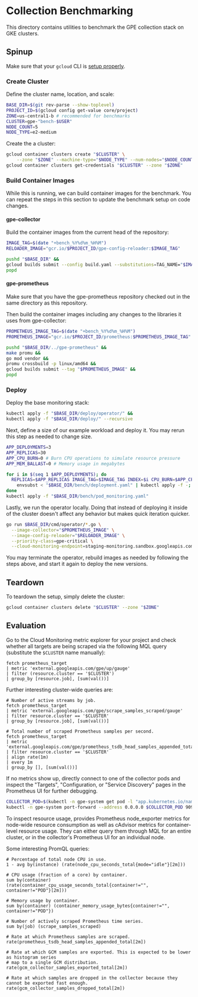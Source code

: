# Collection Benchmarking

This directory contains utilities to benchmark the GPE collection stack on
GKE clusters.

## Spinup

Make sure that your `gcloud` CLI is [setup properly](https://cloud.google.com/sdk/docs/quickstart).

### Create Cluster

Define the cluster name, location, and scale:

```bash
BASE_DIR=$(git rev-parse --show-toplevel)
PROJECT_ID=$(gcloud config get-value core/project)
ZONE=us-central1-b # recommended for benchmarks
CLUSTER=gpe-"bench-$USER"
NODE_COUNT=5
NODE_TYPE=e2-medium
```

Create the a cluster:

```bash
gcloud container clusters create "$CLUSTER" \
    --zone "$ZONE" --machine-type="$NODE_TYPE" --num-nodes="$NODE_COUNT" &&
gcloud container clusters get-credentials "$CLUSTER" --zone "$ZONE"
```

### Build Container Images

While this is running, we can build container images for the benchmark. You can repeat
the steps in this section to update the benchmark setup on code changes.

#### gpe-collector

Build the container images from the current head of the repository:

```bash
IMAGE_TAG=$(date "+bench_%Y%d%m_%H%M")
RELOADER_IMAGE="gcr.io/$PROJECT_ID/gpe-config-reloader:$IMAGE_TAG"

pushd "$BASE_DIR" &&
gcloud builds submit --config build.yaml --substitutions=TAG_NAME="$IMAGE_TAG" &&
popd
```

#### gpe-prometheus

Make sure that you have the gpe-prometheus repository checked out in the same directory
as this repository.

Then build the container images including any changes to the libraries it uses from gpe-collector:

```bash
PROMETHEUS_IMAGE_TAG=$(date "+bench_%Y%d%m_%H%M")
PROMETHEUS_IMAGE="gcr.io/$PROJECT_ID/prometheus:$PROMETHEUS_IMAGE_TAG"

pushd "$BASE_DIR/../gpe-prometheus" &&
make promu &&
go mod vendor &&
promu crossbuild -p linux/amd64 &&
gcloud builds submit --tag "$PROMETHEUS_IMAGE" &&
popd
```

### Deploy

Deploy the base monitoring stack:

```bash
kubectl apply -f "$BASE_DIR/deploy/operator/" &&
kubectl apply -f "$BASE_DIR/deploy/" --recursive
```

Next, define a size of our example workload and deploy it. You may rerun this step
as needed to change size.

```bash
APP_DEPLOYMENTS=3
APP_REPLICAS=30
APP_CPU_BURN=0 # Burn CPU operations to simulate resource pressure
APP_MEM_BALLAST=0 # Memory usage in megabytes

for i in $(seq 1 $APP_DEPLOYMENTS); do 
  REPLICAS=$APP_REPLICAS IMAGE_TAG=$IMAGE_TAG INDEX=$i CPU_BURN=$APP_CPU_BURN MEM_BALLAST=$APP_MEM_BALLAST PROJECT_ID=$PROJECT_ID \
    envsubst < "$BASE_DIR/bench/deployment.yaml" | kubectl apply -f -;
done
kubectl apply -f "$BASE_DIR/bench/pod_monitoring.yaml" 
```

Lastly, we run the operator locally. Doing that instead of deploying it inside of the cluster
doesn't affect any behavior but makes quick iteration quicker.

```bash
go run $BASE_DIR/cmd/operator/*.go \
  --image-collector="$PROMETHEUS_IMAGE" \
  --image-config-reloader="$RELOADER_IMAGE" \
  --priority-class=gpe-critical \
  --cloud-monitoring-endpoint=staging-monitoring.sandbox.googleapis.com:443
```

You may terminate the operator, rebuild images as needed by following the steps above, and
start it again to deploy the new versions.


## Teardown

To teardown the setup, simply delete the cluster:

```bash
gcloud container clusters delete "$CLUSTER" --zone "$ZONE"
```

## Evaluation

Go to the Cloud Monitoring metric explorer for your project and check whether all targets are
being scraped via the following MQL query (substitute the `$CLUSTER` name manually):

```
fetch prometheus_target
| metric 'external.googleapis.com/gpe/up/gauge'
| filter (resource.cluster == '$CLUSTER')
| group_by [resource.job], [sum(val())]
```

Further interesting cluster-wide queries are:

```
# Number of active streams by job.
fetch prometheus_target
| metric 'external.googleapis.com/gpe/scrape_samples_scraped/gauge'
| filter resource.cluster == '$CLUSTER'
| group_by [resource.job], [sum(val())]

# Total number of scraped Prometheus samples per second.
fetch prometheus_target
| metric 'external.googleapis.com/gpe/prometheus_tsdb_head_samples_appended_total/counter'
| filter resource.cluster == '$CLUSTER'
| align rate(1m)
| every 1m
| group_by [], [sum(val())]
```

If no metrics show up, directly connect to one of the collector pods and inspect the "Targets",
"Configuration, or "Service Discovery" pages in the Prometheus UI for further debugging.

```bash
COLLECTOR_POD=$(kubectl -n gpe-system get pod -l "app.kubernetes.io/name=collector" -o name | head -n 1)
kubectl -n gpe-system port-forward --address 0.0.0.0 $COLLECTOR_POD 9090
```

To inspect resource usage, provides Prometheus node_exporter metrics for node-wide resource consumption
as well as cAdvisor metrics for container-level resource usage. They can either query them through MQL
for an entire cluster, or in the collector's Prometheus UI for an individual node.

Some interesting PromQL queries:

```
# Percentage of total node CPU in use.
1 - avg by(instance) (rate(node_cpu_seconds_total{mode="idle"}[2m]))

# CPU usage (fraction of a core) by container.
sum by(container) (rate(container_cpu_usage_seconds_total{container!="", container!="POD"}[2m]))

# Memory usage by container.
sum by(container) (container_memory_usage_bytes{container!="", container!="POD"})

# Number of actively scraped Prometheus time series.
sum by(job) (scrape_samples_scraped)

# Rate at which Prometheus samples are scraped.
rate(prometheus_tsdb_head_samples_appended_total[2m])

# Rate at which GCM samples are exported. This is expected to be lower as histogram series
# map to a single GCM distribution.
rate(gcm_collector_samples_exported_total[2m])

# Rate at which samples are dropped in the collector because they cannot be exported fast enough.
rate(gcm_collector_samples_dropped_total[2m])
```
